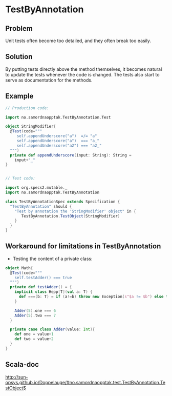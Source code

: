 
TestByAnnotation
================



Problem
-------

Unit tests often become too detailed, and they often break too easily.


Solution
--------

By putting tests directly above the method themselves, it becomes
natural to update the tests whenever the code is changed. The tests
also start to serve as documentation for the methods.


Example
-------

```scala
// Production code:

import no.samordnaopptak.TestByAnnotation.Test

object StringModifier{
  @Test(code="""
     self.appendUnderscore("a")  =/= "a"
     self.appendUnderscore("a")  === "a_"
     self.appendUnderscore("a2") === "a2_"
  """)
  private def appendUnderscore(input: String): String =
    input+"_"
}


// Test code:

import org.specs2.mutable._
import no.samordnaopptak.TestByAnnotation

class TestByAnnotationSpec extends Specification {
  "TestByAnnotation" should {
    "Test by annotation the 'StringModifier' object" in {
       TestByAnnotation.TestObject(StringModifier)
    }
  }
}
```


Workaround for limitations in TestByAnnotation
-----------------------------------------------
* Testing the content of a private class:

```scala
object Math{
  @Test(code="""
    self.testAdder() === true
  """)
  private def testAdder() = {
    implicit class Hepp[T](val a: T) {
      def ===(b: T) = if (a!=b) throw new Exception(s"$a != $b") else true
    }

    Adder(5).one === 6
    Adder(5).two === 7
  }

  private case class Adder(value: Int){
    def one = value+1
    def two = value+2
  }
}
```


Scala-doc
---------
http://sun-opsys.github.io/Doppelauge/#no.samordnaopptak.test.TestByAnnotation.TestObject$

